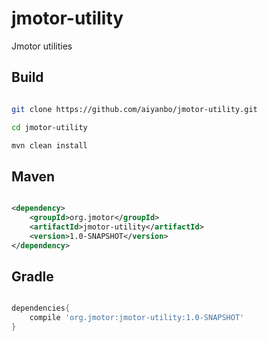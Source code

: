 jmotor-utility
==============

Jmotor utilities


Build
------

```sh

git clone https://github.com/aiyanbo/jmotor-utility.git

cd jmotor-utility

mvn clean install

```

Maven
------

```xml

<dependency>
    <groupId>org.jmotor</groupId>
    <artifactId>jmotor-utility</artifactId>
    <version>1.0-SNAPSHOT</version>
</dependency>

```

Gradle
------

```groovy

dependencies{
    compile 'org.jmotor:jmotor-utility:1.0-SNAPSHOT'
}

```
